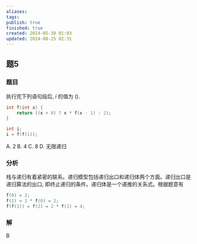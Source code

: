 ```yaml
---
aliases: 
tags: 
publish: true
finished: true
created: 2024-05-30 01:03
updated: 2024-08-25 02:31
---
```

## 题5
### 题目
执行完下列语句段后, $i$ 的值为 ().
```cpp
int f(int x) {
    return ((x > 0) ? x * f(x - 1) : 2);
}

int i;
i = f(f(1));
```
A. 2 
B. 4 
C. 8 
D. 无限递归
### 分析
栈与递归有着紧密的联系。递归模型包括递归出口和递归体两个方面。递归出口是递归算法的出口, 即终止递归的条件。递归体是一个递推的关系式。根据题意有
```cpp
f(0) = 2;
f(1) = 1 * f(0) = 2;
f(f(1)) = f(2) = 2 * f(1) = 4;
```
### 解
B
